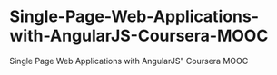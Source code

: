# Single-Page-Web-Applications-with-AngularJS-Coursera-MOOC
Single Page Web Applications with AngularJS" Coursera MOOC
